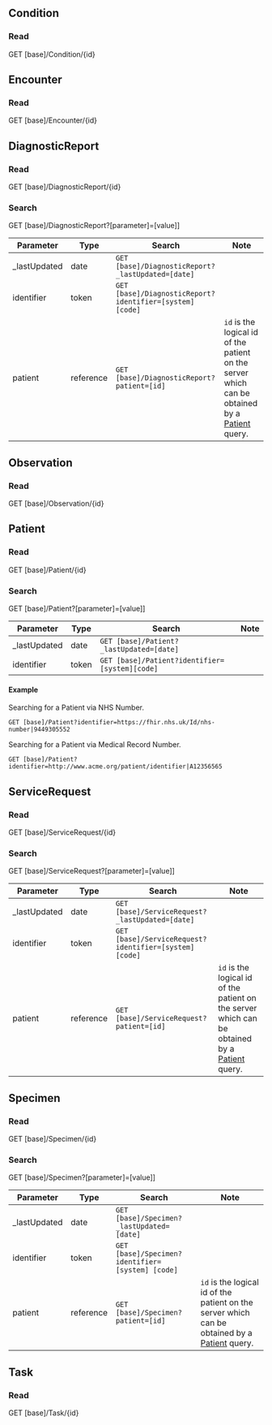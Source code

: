 
## Condition

### Read

<div class="alert alert-success" role="alert">
GET [base]/Condition/{id}
</div>

## Encounter

### Read

<div class="alert alert-success" role="alert">
GET [base]/Encounter/{id}
</div>


## DiagnosticReport

### Read

<div class="alert alert-success" role="alert">
GET [base]/DiagnosticReport/{id}
</div>

### Search

<div class="alert alert-success" role="alert">
GET [base]/DiagnosticReport?[parameter]=[value]]
</div>

| Parameter    | Type      | Search                                                       | Note                                                                                                      |
|--------------|-----------|--------------------------------------------------------------|-----------------------------------------------------------------------------------------------------------|
| _lastUpdated | date      | ```GET [base]/DiagnosticReport?_lastUpdated=[date]```        |                                                                                                           |
| identifier   | token     | ```GET [base]/DiagnosticReport?identifier=[system] [code]``` |                                                                                                           |
| patient      | reference | ```GET [base]/DiagnosticReport?patient=[id]```               | `id` is the logical id of the patient on the server which can be obtained by a [Patient](#patient) query. |


## Observation

### Read

<div class="alert alert-success" role="alert">
GET [base]/Observation/{id}
</div>

## Patient

### Read

<div class="alert alert-success" role="alert">
GET [base]/Patient/{id}
</div>

### Search

<div class="alert alert-success" role="alert">
GET [base]/Patient?[parameter]=[value]]
</div>

| Parameter    | Type      | Search                                             | Note                                                                                                      |
|--------------|-----------|----------------------------------------------------|-----------------------------------------------------------------------------------------------------------|
| _lastUpdated | date      | ```GET [base]/Patient?_lastUpdated=[date]```       |                                                                                                           |
| identifier   | token     | ```GET [base]/Patient?identifier=[system][code]``` |                                                                                                           |

#### Example

Searching for a Patient via NHS Number.

```
GET [base]/Patient?identifier=https://fhir.nhs.uk/Id/nhs-number|9449305552
```

Searching for a Patient via Medical Record Number.

```
GET [base]/Patient?identifier=http://www.acme.org/patient/identifier|A12356565
```

## ServiceRequest

### Read

<div class="alert alert-success" role="alert">
GET [base]/ServiceRequest/{id}
</div>

### Search 

<div class="alert alert-success" role="alert">
GET [base]/ServiceRequest?[parameter]=[value]]
</div>

| Parameter    | Type      | Search                                                     | Note                                                                                                      |
|--------------|-----------|------------------------------------------------------------|-----------------------------------------------------------------------------------------------------------|
| _lastUpdated | date      | ```GET [base]/ServiceRequest?_lastUpdated=[date]```        |                                                                                                           |
| identifier   | token     | ```GET [base]/ServiceRequest?identifier=[system] [code]``` |                                                                                                           |
| patient      | reference | ```GET [base]/ServiceRequest?patient=[id]```               | `id` is the logical id of the patient on the server which can be obtained by a [Patient](#patient) query. |

## Specimen

### Read

<div class="alert alert-success" role="alert">
GET [base]/Specimen/{id}
</div>

### Search

<div class="alert alert-success" role="alert">
GET [base]/Specimen?[parameter]=[value]]
</div>

| Parameter    | Type      | Search                                                     | Note                                                                                                      |
|--------------|-----------|------------------------------------------------------------|-----------------------------------------------------------------------------------------------------------|
| _lastUpdated | date      | ```GET [base]/Specimen?_lastUpdated=[date]```        |                                                                                                           |
| identifier   | token     | ```GET [base]/Specimen?identifier=[system] [code]``` |                                                                                                           |
| patient      | reference | ```GET [base]/Specimen?patient=[id]```               | `id` is the logical id of the patient on the server which can be obtained by a [Patient](#patient) query. |


## Task

### Read

<div class="alert alert-success" role="alert">
GET [base]/Task/{id}
</div>
